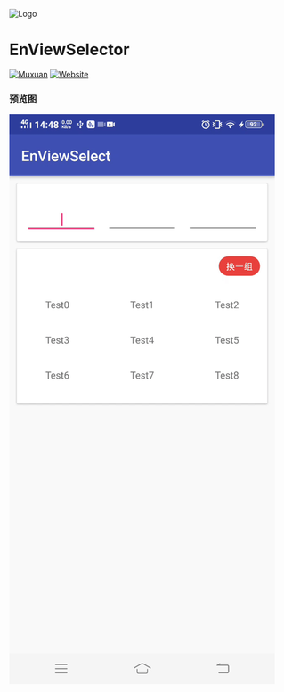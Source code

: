 ![Logo](https://raw.githubusercontent.com/leotyndale/EnFloatingView/master/preview/logo.png)

EnViewSelector
==========================
[![Muxuan](https://img.shields.io/badge/PoweredBy-Muxuan-green.svg?style=flat)](http://www.imuxuan.com/)
[![Website](https://img.shields.io/website-up-down-green-red/https/shields.io.svg?label=Blog)](http://blog.imuxuan.com)


### 预览图
![预览图](https://raw.githubusercontent.com/leotyndale/EnViewSelector/master/img/1.gif)
